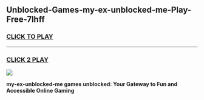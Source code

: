 
## Unblocked-Games-my-ex-unblocked-me-Play-Free-7lhff
<h3>
<a href="https://premium76.site?title=my-ex-unblocked-me&ref=23A">CLICK TO PLAY</a></h3>
<hr>

<h3>
<a href="https://premium76.site?title=my-ex-unblocked-me&ref=23A">CLICK 2 PLAY</a>
  
</h3>

<a href="https://premium76.site?title=my-ex-unblocked-me&ref=23A"><img src="https://clearcache.store/games.png"></a>


**my-ex-unblocked-me games unblocked: Your Gateway to Fun and Accessible Online Gaming**
